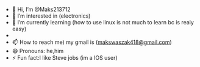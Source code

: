 - 👋 Hi, I’m @Maks213712
- 👀 I’m interested in (electronics)
- 🌱 I’m currently learning (how to use linux is not much to learn bc is realy easy)
- 
- 📫 How to reach me) my gmail is (makswaszak418@gmail.com)
- 😄 Pronouns: he,him
- ⚡ Fun fact:I like Steve jobs (im a IOS user)
